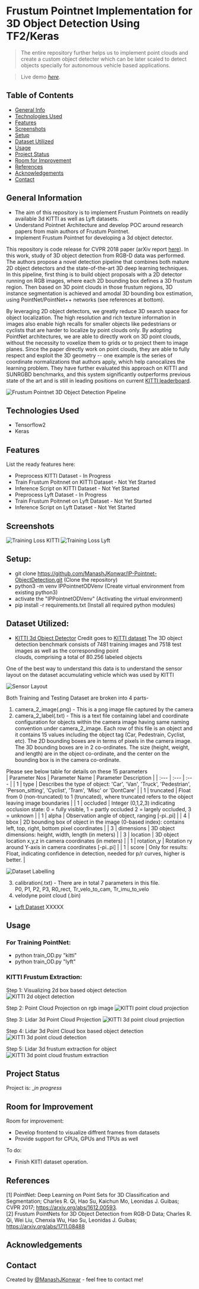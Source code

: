 # Frustum Pointnet Implementation for 3D Object Detection Using TF2/Keras
> The entire repository further helps us to implement point clouds and create a custom object detecter which can be later scaled to detect objects specially for autonomous vehicle based applications.

> Live demo [_here_](https://www.example.com). <!-- If you have the project hosted somewhere, include the link here. -->

## Table of Contents
* [General Info](#general-information)
* [Technologies Used](#technologies-used)
* [Features](#features)
* [Screenshots](#screenshots)
* [Setup](#setup)
* [Dataset Utilized](#dataset-utilized)
* [Usage](#usage)
* [Project Status](#project-status)
* [Room for Improvement](#room-for-improvement)
* [References](#references)
* [Acknowledgements](#acknowledgements)
* [Contact](#contact)
<!-- * [License](#license) -->

## General Information
- The aim of this repository is to implement Frustum Pointnets on readily available 3d KITTI as well as Lyft datasets.
- Understand Pointnet Architecture and develop POC around research papers from main authors of Frustum Pointnet.
- Implement Frustum Pointnet for developing a 3d object detector.

This repository is code release for CVPR 2018 paper (arXiv report [here](https://arxiv.org/abs/1711.08488)). In this work, study of 3D object detection from RGB-D data was performed. The authors propose a novel detection pipeline that combines both mature 2D object detectors and the state-of-the-art 3D deep learning techniques. In this pipeline, first thing is to build object proposals with a 2D detector running on RGB images, where each 2D bounding box defines a 3D frustum region. Then based on 3D point clouds in those frustum regions, 3D instance segmentation is achieved and amodal 3D bounding box estimation, using PointNet/PointNet++ networks (see references at bottom).

By leveraging 2D object detectors, we greatly reduce 3D search space for object localization. The high resolution and rich texture information in images also enable high recalls for smaller objects like pedestrians or cyclists that are harder to localize by point clouds only. By adopting PointNet architectures, we are able to directly work on 3D point clouds, without the necessity to voxelize them to grids or to project them to image planes. Since the paper directly work on point clouds, they are able to fully respect and exploit the 3D geometry -- one example is the series of coordinate normalizations that authors apply, which help canocalizes the learning problem. They have further evaluated this approach on KITTI and SUNRGBD benchmarks, and this system significantly outperforms previous state of the art and is still in leading positions on current <a href="http://www.cvlibs.net/datasets/kitti/eval_object.php?obj_benchmark=3d">KITTI leaderboard</a>.

<!-- You don't have to answer all the questions - just the ones relevant to your project. -->
![Frustum Pointnet 3D Object Detection Pipeline](./repo_assets/FrustumPointnet_Object_Detection_Pipeline.jpg)

## Technologies Used
- Tensorflow2
- Keras

## Features
List the ready features here:
- Preprocess KITTI Dataset - In Progress
- Train Frustum Poitnnet on KITTI Dataset - Not Yet Started
- Inference Script on KITTI Dataset - Not Yet Started
- Preprocess Lyft Dataset - In Progress
- Train Frustum Poitnnet on Lyft Dataset - Not Yet Started
- Inference Script on Lyft Dataset - Not Yet Started

## Screenshots
![Training Loss KITTI](./repo_assets/Pointnet_Classifier_Frontend.jpeg)
![Training Loss Lyft](./repo_assets/Pointnet_Part_Segmenter_Frontend.jpeg)

## Setup:
- git clone https://github.com/ManashJKonwar/IP-Pointnet-ObjectDetection.git (Clone the repository)
- python3 -m venv IPPointnetODVenv (Create virtual environment from existing python3)
- activate the "IPPointnetODVenv" (Activating the virtual environment)
- pip install -r requirements.txt (Install all required python modules)

## Dataset Utilized:
- [KITTI 3d Object Detector](http://www.cvlibs.net/datasets/kitti/eval_object.php?obj_benchmark=3d)
Credit goes to [KITTI dataset](http://www.cvlibs.net/datasets/kitti/)
The 3D object detection benchmark consists of 7481 training images and 7518 test images as well as the corresponding point  
clouds, comprising a total of 80.256 labeled objects  

One of the best way to understand this data is to understand the sensor layout on the dataset accumulating vehicle which was used by KITTI

![Sensor Layout](./repo_assets/KITTI_sensor_setup.jpg)

Both Training and Testing Dataset are broken into 4 parts-  
1. camera_2_image(.png) - This is a png image file captured by the camera
2. camera_2_label(.txt) - This is a text file containing label and coordinate configuration for objects within the camera image having same naming convention under camera_2_image. Each row of this file is an object and it contains 15 values including the object tag (Car, Pedestrain, Cyclist, etc). The 2D bounding boxes are in terms of pixels in the camera image. The 3D bounding boxes are in 2 co-ordinates. The size (height, weight, and length) are in the object co-ordinate, and the center on the bounding box is in the camera co-ordinate.

Please see below table for details on these 15 parameters  
| Parameter Nos  | Parameter Name    | Parameter Description     |
| :---           | :---              | :---                      |
| 1              | type              | Describes the type of object: 'Car', 'Van', 'Truck', 'Pedestrian', 'Person_sitting', 'Cyclist', 'Tram', 'Misc' or 'DontCare' |
| 1              | truncated         | Float from 0 (non-truncated) to 1 (truncated), where truncated refers to the object leaving image boundaries |
| 1              | occluded          | Integer (0,1,2,3) indicating occlusion state: 0 = fully visible, 1 = partly occluded 2 = largely occluded, 3 = unknown |
| 1              | alpha             | Observation angle of object, ranging [-pi..pi] |
| 4              | bbox              | 2D bounding box of object in the image (0-based index): contains left, top, right, bottom pixel coordinates |
| 3              | dimensions        | 3D object dimensions: height, width, length (in meters) |
| 3              | location          | 3D object location x,y,z in camera coordinates (in meters) |
| 1              | rotation_y        | Rotation ry around Y-axis in camera coordinates [-pi..pi] |
| 1              | score             | Only for results: Float, indicating confidence in detection, needed for p/r curves, higher is better. |

![Dataset Labelling](./repo_assets/KITTI_data_explanation.jpg)

3. calibration(.txt) - There are in total 7 parameters in this file.  
P0, P1, P2, P3, R0_rect, Tr_velo_to_cam, Tr_imu_to_velo
4. velodyne point cloud (.bin) 

- [Lyft Dataset](http://3dvision.princeton.edu/projects/2014/3DShapeNets/)
XXXXX

## Usage
### For Training PointNet:
- python train_OD.py "kitti"
- python train_OD.py "lyft"

### KITTI Frustum Extraction:
Step 1: Visualizing 2d box based object detection
![KITTI 2d object detection](./repo_assets/KITTI_2d_boundingbox.jpg)

Step 2: Point Cloud Projection on rgb image
![KITTI point cloud projection](./repo_assets/KITTI_2d_lidarprojections.jpg)

Step 3: Lidar 3d Point Cloud Projection
![KITTI 3d point cloud projection](./repo_assets/KITTI_3d_lidar_pointcloud_tracing.jpg)

Step 4: Lidar 3d Point Cloud box based object detection
![KITTI 3d point cloud detection](./repo_assets/KITTI_3d_lidar_pointcloud_tracing.jpg)

Step 5: Lidar 3d frustum extraction for object
![KITTI 3d point cloud frustum extraction](./repo_assets/KITTI_3d_lidar_pointcloud_frustum_projection.jpg)

## Project Status
Project is: __in progress_ 
<!-- / _complete_ / _no longer being worked on_. If you are no longer working on it, provide reasons why._ -->

## Room for Improvement
Room for improvement:
- Develop frontend to visualize diffrent frames from datasets
- Provide support for CPUs, GPUs and TPUs as well

To do:
- Finish KIITI dataset operation.

## References
[1] PointNet: Deep Learning on Point Sets for 3D Classification and Segmentation; Charles R. Qi, Hao Su, Kaichun Mo, Leonidas J. Guibas;
CVPR 2017; https://arxiv.org/abs/1612.00593.  
[2] Frustum PointNets for 3D Object Detection from RGB-D Data; Charles R. Qi, Wei Liu, Chenxia Wu, Hao Su, Leonidas J. Guibas; https://arxiv.org/abs/1711.08488

## Acknowledgements

## Contact
Created by [@ManashJKonwar](https://github.com/ManashJKonwar) - feel free to contact me!

<!-- Optional -->
<!-- ## License -->
<!-- This project is open source and available under the [... License](). -->

<!-- You don't have to include all sections - just the one's relevant to your project -->
